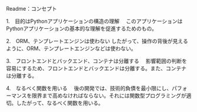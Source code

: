 Readme：コンセプト

1.　目的はPythonアプリケーションの構造の理解
　このアプリケーションはPythonアプリケーションの基本的な理解を促進するためのもの。

2.　ORM、テンプレートエンジンは使わない
したがって、操作の背後が見えるように、ORM、テンプレートエンジンなどは使わない。

3.　フロントエンドとバックエンド、コンテナは分離する
　影響範囲の判断を容易にするため、フロントエンドとバックエンドは分離する。また、コンテナは分離する。

4.　なるべく関数を用いる
　後の開発では、技術的負債を最小限にし、パフォーマンスを限界まで高めなければならない。それには関数型プログラミングが適切。したがって、なるべく関数を用いる。